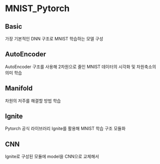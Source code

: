 # MNIST_Pytorch

## Basic
가장 기본적인 DNN 구조로 MNIST 학습하는 모델 구성

## AutoEncoder
AutoEncoder 구조를 사용해 2차원으로 줄인 MNIST 데이터의 시각화 및 차원축소의 의미 학습

## Manifold
차원의 저주를 해결할 방법 학습

## Ignite
Pytorch 공식 라이브러리 Ignite를 활용해 MNIST 학습 구조 모듈화

## CNN
Ignite로 구성된 모듈에 model을 CNN으로 교체해서 

